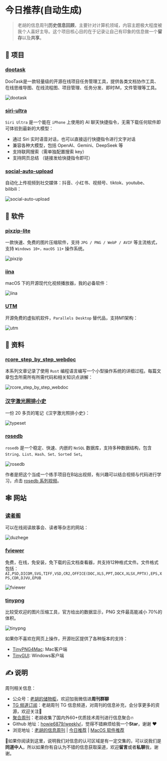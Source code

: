 # 今日推荐(自动生成)

> 老胡的信息周刊**历史信息回顾**，主要针对计算机领域，内容主题极大程度被我个人喜好主导。这个项目核心目的在于记录让自己有印象的信息做一个**留存**以及**共享**。


## 🎯 项目 

### [dootask](https://github.com/kuaifan/dootask)

DooTask是一款轻量级的开源在线项目任务管理工具，提供各类文档协作工具、在线思维导图、在线流程图、项目管理、任务分发、即时IM，文件管理等工具。

![dootask](https://images-1252557999.file.myqcloud.com/uPic/tYiTA7.png) 

### [siri-ultra](https://github.com/fatwang2/siri-ultra)

`Siri Ultra` 是一个能在 `iPhone` 上使用的 AI 聊天快捷指令，无需下载任何软件即可体验到最新的大模型：

- 通过 Siri 实时语音对话，也可以直接运行快捷指令进行文字对话
- 兼容各种大模型，包括 OpenAI、Gemini、DeepSeek 等
- 支持联网搜索（需单独配置搜索 key）
- 支持网页总结 （链接发给快捷指令即可） 

### [social-auto-upload](https://github.com/dreammis/social-auto-upload)

自动化上传视频到社交媒体：抖音、小红书、视频号、tiktok、youtube、bilibili：

![social-auto-upload](https://images-1252557999.file.myqcloud.com/uPic/social-auto-upload.jpg) 

## 🤖 软件 

### [pixzip-lite](https://github.com/richhost/pixzip-lite)

一款快速、免费的图片压缩软件，支持 `JPG / PNG / WebP / AVIF` 等主流格式，支持 `Windows 10+，macOS 11+` 操作系统。

![pixzip](https://images-1252557999.file.myqcloud.com/uPic/pixzip.jpg) 

### [iina](https://github.com/iina/iina)

macOS 下的开源现代化视频播放器，我的必备软件：

![iina](https://images-1252557999.file.myqcloud.com/uPic/iina.jpg) 

### [UTM](https://github.com/utmapp/UTM)

开源免费的虚拟机软件，`Parallels Desktop` 替代品，支持M1架构：

![utm](https://images-1252557999.file.myqcloud.com/uPic/utm.png) 

## 👀 资料 

### [rcore_step_by_step_webdoc](https://learningos.github.io/rcore_step_by_step_webdoc)

本系列文章记录了使用 `Rust` 编程语言编写一个小型操作系统的详细过程。每篇文章包含所需所有所需代码和相关知识点讲解：

![rcore_step_by_step_webdoc](https://images-1252557999.file.myqcloud.com/uPic/rcore_step_by_step_webdoc.jpg) 

### [汉字激光照排小史](https://github.com/chenshuo/typeset/blob/master/wangxuan-history.pdf)

一份 20 多页的笔记《汉字激光照排小史》：

![typeset](https://images-1252557999.file.myqcloud.com/uPic/typeset.jpg) 

### [rosedb](https://github.com/flower-corp/rosedb)

`rosedb` 是一个稳定、快速、内嵌的 `NoSQL` 数据库，支持多种数据结构，包含 `String、List、Hash、Set、Sorted Set`。

![rosedb](https://images-1252557999.file.myqcloud.com/uPic/rosedb.png)

作者是把这个当成一个练手项目在B站出视频，有兴趣可以结合视频与代码进行学习，点击 [rosedb 系列视频](https://space.bilibili.com/26194591/channel/seriesdetail?sid=1200175&ctype=0)。 

## 🕸 网站 

### [读者阁](https://duzhege.cn/)

可以在线阅读故事会、读者等杂志的网站：

![duzhege](https://images-1252557999.file.myqcloud.com/uPic/duzhege.jpg) 

### [fviewer](https://www.fviewer.com/zh)

免费，在线，免安装，免下载的云文档查看器，共支持12种格式文件。文件格式包括：`AI,PSD,DICOM,SVG,TIFF,VSD,CR2,OFFICE(DOC,XLS,PPT,DOCX,XLSX,PPTX),EPS,XPS,CDR,DJVU,EPUB`

![fviewer](https://images-1252557999.file.myqcloud.com/uPic/fviewer.jpg) 

### [tinypng](https://tinypng.com/)

比较受欢迎的图片压缩工具，官方给出的数据显示，PNG 文件最高能减小 70%的体积。

![tinypng](https://images-1252557999.file.myqcloud.com/uPic/8s8ltr.png)

如果你不喜欢在网页上操作，开源社区提供了各种版本的支持：

- [TinyPNG4Mac](https://github.com/kyleduo/TinyPNG4Mac/blob/master/README_ZH.md): Mac客户端
- [TinyGUI](https://github.com/chenjing1294/TinyGUI): Windows客户端 

## ✍️ 说明

周刊相关信息：

- 公众号：[老胡的储物柜](https://images-1252557999.file.myqcloud.com/uPic/ETIbMe.jpg)，欢迎加我微信进**周刊群聊**
- [TG 频道订阅](https://t.me/howie_weekly)：老胡周刊 TG 信息频道，对周刊的信息补充，会分享更多的资源，欢迎关注👏
- [聚合周刊](https://www.fre321.com/weekly)：老胡收集了国内外60+优质技术周刊进行信息聚合🔥
- Github 地址：[howie6879/weekly/](https://github.com/howie6879/weekly/)，觉得不错麻烦给我一个**Star**，谢谢 ❤️
- 浏览地址：[老胡的信息周刊](https://weekly.howie6879.com) | [今日推荐](https://weekly.howie6879.com/recommend/index.html) | [MacOS 软件推荐](https://weekly.howie6879.com/soft/mac.html)

🙌如果你阅读到这里，说明我们对信息的认可区域是有一定交集的，可以说我们是**同道中人**，所以如果你有自认为不错的信息获取渠道，欢迎**留言**或者**私聊**我，谢谢。